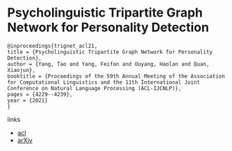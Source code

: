 # Psycholinguistic Tripartite Graph Network for Personality Detection

```
@inproceedings{trignet_acl21,
title = {Psycholinguistic Tripartite Graph Network for Personality Detection},
author = {Yang, Tao and Yang, Feifan and Ouyang, Haolan and Quan, Xiaojun},
booktitle = {Proceedings of the 59th Annual Meeting of the Association for Computational Linguistics and the 11th International Joint Conference on Natural Language Processing (ACL-IJCNLP)},
pages = {4229--4239},
year = {2021}
}
```

links
- [acl](https://aclanthology.org/2021.acl-long.326)
- [arXiv](https://arxiv.org/abs/2106.04963)
